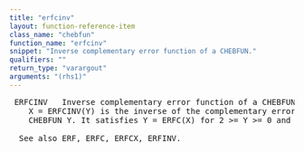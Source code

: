 ```yaml
---
title: "erfcinv"
layout: function-reference-item
class_name: "chebfun"
function_name: "erfcinv"
snippet: "Inverse complementary error function of a CHEBFUN."
qualifiers: ""
return_type: "varargout"
arguments: "(rhs1)"
---
```


<pre class="help-text"> ERFCINV   Inverse complementary error function of a CHEBFUN.
    X = ERFCINV(Y) is the inverse of the complementary error function for the
    CHEBFUN Y. It satisfies Y = ERFC(X) for 2 >= Y >= 0 and -Inf <= X <= Inf.
 
  See also ERF, ERFC, ERFCX, ERFINV.
</pre>